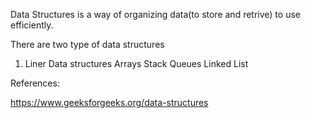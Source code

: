 Data Structures is a way of organizing data(to store and retrive) to use efficiently. 

There are two type of data structures 

1. Liner Data structures 
   Arrays
   Stack
   Queues 
   Linked List


References:

https://www.geeksforgeeks.org/data-structures


